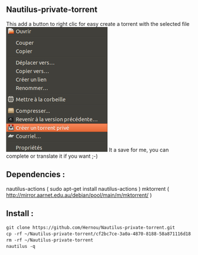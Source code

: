 Nautilus-private-torrent
---------
This add a button to right clic for easy create a torrent with the selected file
![](https://raw.githubusercontent.com/Hernou/Nautilus-private-torrent/master/Capture%20du%202014-07-16%2014:07:25.png)
It a save for me, you can complete or translate it if you want ;-)


Dependencies :
------------
nautilus-actions ( sudo apt-get install nautilus-actions )
mktorrent ( http://mirror.aarnet.edu.au/debian/pool/main/m/mktorrent/ )


Install :
------------

```html
git clone https://github.com/Hernou/Nautilus-private-torrent.git
cp -rf ~/Nautilus-private-torrent/cf2bc7ce-3a0a-4870-8188-58a871116d18.desktop ~/.local/share/file-manager/actions/cf2bc7ce-3a0a-4870-8188-58a871116d18.desktop
rm -rf ~/Nautilus-private-torrent
nautilus -q

```
